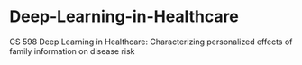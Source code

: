 # Deep-Learning-in-Healthcare
CS 598 Deep Learning in Healthcare: Characterizing personalized effects of family information on disease risk
